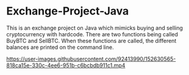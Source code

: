 # Exchange-Project-Java
This is an exchange project on Java which mimicks buying and selling cryptocurrency with hardcode. There are two functions being called BuyBTC and SellBTC. When these functions are called, the different balances are printed on the command line.

https://user-images.githubusercontent.com/92413990/152630565-818ca15e-330c-4ee6-951b-c6bcbdb911c1.mp4
